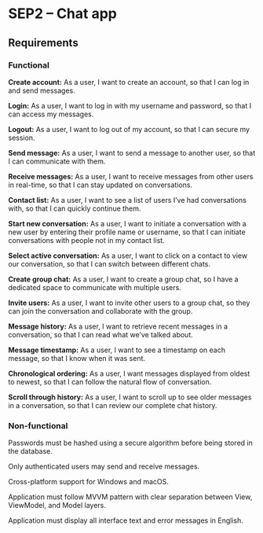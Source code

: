 # SEP2 – Chat app

## Requirements

### Functional

**Create account:** As a user, I want to create an account, so that I can log in and send messages.

**Login:** As a user, I want to log in with my username and password, so that I can access my messages.

**Logout:** As a user, I want to log out of my account, so that I can secure my session.

**Send message:** As a user, I want to send a message to another user, so that I can communicate with them.

**Receive messages:** As a user, I want to receive messages from other users in real-time, so that I can stay updated on conversations.

**Contact list:** As a user, I want to see a list of users I’ve had conversations with, so that I can quickly continue them.

**Start new conversation:** As a user, I want to initiate a conversation with a new user by entering their profile name or username, so that I can initiate conversations with people not in my contact list.

**Select active conversation:** As a user, I want to click on a contact to view our conversation, so that I can switch between different chats.

**Create group chat:** As a user, I want to create a group chat, so I have a dedicated space to communicate with multiple users.

**Invite users:** As a user, I want to invite other users to a group chat, so they can join the conversation and collaborate with the group.

**Message history:** As a user, I want to retrieve recent messages in a conversation, so that I can read what we’ve talked about.

**Message timestamp:** As a user, I want to see a timestamp on each message, so that I know when it was sent.

**Chronological ordering:** As a user, I want messages displayed from oldest to newest, so that I can follow the natural flow of conversation.

**Scroll through history:** As a user, I want to scroll up to see older messages in a conversation, so that I can review our complete chat history.

### Non-functional

Passwords must be hashed using a secure algorithm before being stored in the database.

Only authenticated users may send and receive messages.

Cross-platform support for Windows and macOS.

Application must follow MVVM pattern with clear separation between View, ViewModel, and Model layers.

Application must display all interface text and error messages in English.
